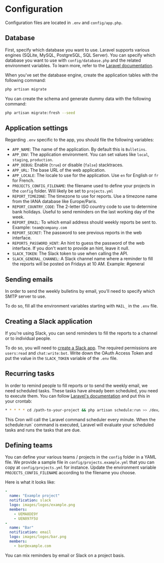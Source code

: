 # Configuration
Configuration files are located in `.env` and `config/app.php`.

## Database
First, specify which database you want to use. Laravel supports various engines (SQLite, MySQL, PostgreSQL, SQL Server). You can specify which database you want to use with `config/database.php` and the related environment variables. To learn more, refer to the [Laravel documentation](https://laravel.com/docs/6.0/database#configuration).

When you've set the database engine, create the application tables with the following command:
```bash
php artisan migrate
```

You can create the schema and generate dummy data with the following command:
```bash
php artisan migrate:fresh --seed
```

## Application settings
Regarding `.env` specific to the app, you should file the following variables:

- `APP_NAME`: The name of the application. By default this is `Bulletins`.
- `APP_ENV`: The application environment. You can set values like `local`, `staging`, `production`.
- `APP_DEBUG`: Enable (`true`) or disable (`false`) stacktraces.
- `APP_URL`: The base URL of the web application.
- `APP_LOCALE`: The locale to use for the application. Use `en` for English or `fr` for French.
- `PROJECTS_CONFIG_FILENAME`: the filename used to define your projects in the `config` folder. Will likely be set to `projects.yml`
- `REPORT_TIMEZONE`: The timezone to use for reports. Use a timezone name from the IANA database like Europe/Paris.
- `REPORT_COUNTRY_CODE`: The 2-letter ISO country code to use to determine bank holidays. Useful to send reminders on the last working day of the week.
- `REPORT_EMAIL`: To which email address should weekly reports be sent to. Example: `team@company.com`
- `REPORT_SECRET`: The password to see previous reports in the web interface.
- `REPORTS_PASSWORD_HINT`: An hint to guess the password of the web interface. If you don't want to provide an hint, leave it null.
- `SLACK_TOKEN`: The Slack token to use when calling the API.
- `SLACK_GENERAL_CHANNEL`: A Slack channel name where a reminder to fill the reports will be posted on Fridays at 10 AM. Example: #general

## Sending emails
In order to send the weekly bulletins by email, you'll need to specify which SMTP server to use.

To do so, fill all the environment variables starting with `MAIL_` in the `.env` file.

## Creating a Slack application
If you're using Slack, you can send reminders to fill the reports to a channel or to individual people.

To do so, you will need to [create a Slack app](https://api.slack.com/slack-apps#creating_apps). The required permissions are `users:read` and `chat:write:bot`. Write down the OAuth Access Token and put the value in the `SLACK_TOKEN` variable of the `.env` file.

## Recurring tasks
In order to remind people to fill reports or to send the weekly email, we need scheduled tasks. These tasks have already been scheduled, you need to execute them. You can follow [Laravel's documentation](https://laravel.com/docs/6.0/scheduling) and put this in your crontab:

```sh
* * * * * cd /path-to-your-project && php artisan schedule:run >> /dev/null 2>&1
```

This Cron will call the Laravel command scheduler every minute. When the schedule:run` command is executed, Laravel will evaluate your scheduled tasks and runs the tasks that are due.

## Defining teams
You can define your various teams / projects in the `config` folder in a YAML file. We provide a sample file in `config/projects.example.yml` that you can copy at `config/projects.yml` for instance. Update the environment variable `PROJECTS_CONFIG_FILENAME` according to the filename you choose.

Here is what it looks like:
```yaml
-
  name: "Example project"
  notification: slack
  logo: images/logos/example.png
  members:
    - UEMA8DE9Y
    - UEN897F5U
-
  name: "Bar"
  notification: email
  logo: images/logos/bar.png
  members:
    - bar@example.com
```

You can mix reminders by email or Slack on a project basis.
